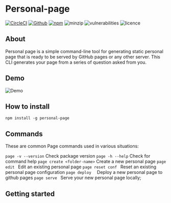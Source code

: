 # Personal-page

[![CircleCI](https://circleci.com/gh/TheDhejavu/personal-page.svg?style=svg)](https://circleci.com/gh/TheDhejavu/personal-page)
[![Github](https://img.shields.io/github/package-json/v/thedhejavu/personal-page)](https://github.com/TheDhejavu/personal-page)
[![npm](https://img.shields.io/npm/v/personal-page/latest)](https://www.npmjs.com/package/personal-page)
![minzip](https://img.shields.io/bundlephobia/minzip/personal-page)
![vulnerabilities](https://img.shields.io/snyk/vulnerabilities/npm/personal-page)
![licence](https://img.shields.io/github/license/thedhejavu/personal-page)

## About
Personal page is a simple command-line tool for generating static personal page that is ready to be served by GitHub pages or any other server. This CLI generates your page from a series of question asked from you.

## Demo
![Demo](https://thedhejavu.github.io)

## How to install
`npm install -g personal-page`

## Commands
These are common Page commands used in various situations:

 `page -v --version`        Check package version
 `page -h --help`           Check for command help
 `page create <folder-name>` Create a new personal page
 `page edit `               Edit an existing personal page
 `page reset conf `        Reset an existing personal page configuration 
 `page deploy  `            Deploy a new personal page to github pages
 `page serve `              Serve your new personal page locally;
 
 ## Getting started
 
    
